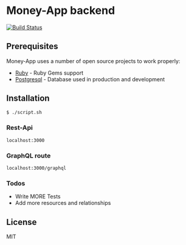 # Money-App backend
[![Build Status](https://travis-ci.com/serpentz/money_app_backend.svg?branch=master)](https://travis-ci.com/serpentz/money_app_backend)

## Prerequisites

Money-App uses a number of open source projects to work properly:

* [Ruby](https://www.ruby-lang.org/en/downloads/) - Ruby Gems support
* [Postgresql](https://www.postgresql.org/download/) - Database used in production and development


## Installation
```sh
$ ./script.sh
```

### Rest-Api
```
localhost:3000
```
### GraphQL route
```
localhost:3000/graphql
```


### Todos

 - Write MORE Tests
 - Add more resources and relationships

License
----

MIT
